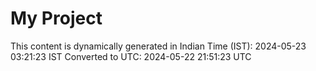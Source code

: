 # My Project

This content is dynamically generated in Indian Time (IST): 2024-05-23 03:21:23 IST
Converted to UTC: 2024-05-22 21:51:23 UTC
